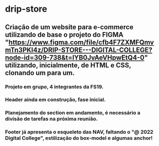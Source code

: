 # drip-store

## Criação de um website para e-commerce utilizando de base o projeto do FIGMA "https://www.figma.com/file/cfb4F7ZXMFQmvmTn3PKI4z/DRIP-STORE---DIGITAL-COLLEGE?node-id=309-738&t=IYB0JvAeVHpwEtQ4-0" utilizando, inicialmente, de HTML e CSS, clonando um para um.
### Projeto em grupo, 4 integrantes da FS19.
### Header ainda em construção, fase inicial.
### Planejamento do section em andamento, é necessário a divisão de tarefas na próxima reunião.
### Footer já apresenta o esqueleto das NAV, faltando o "@ 2022 Digital College", estilização do box-model e algumas anchor!
